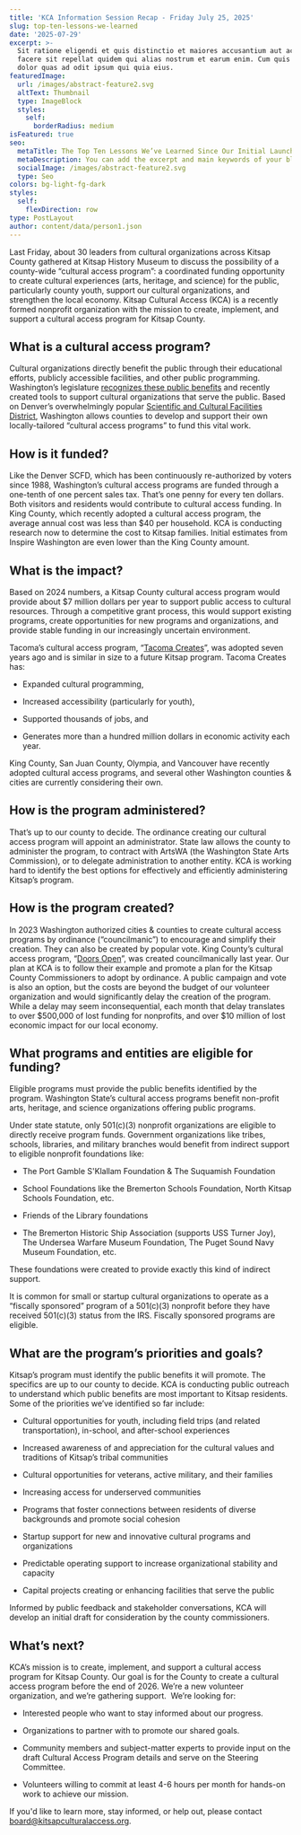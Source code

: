```yaml
---
title: 'KCA Information Session Recap - Friday July 25, 2025'
slug: top-ten-lessons-we-learned
date: '2025-07-29'
excerpt: >-
  Sit ratione eligendi et quis distinctio et maiores accusantium aut accusamus
  facere sit repellat quidem qui alias nostrum et earum enim. Cum quis sint eos
  dolor quas ad odit ipsum qui quia eius.
featuredImage:
  url: /images/abstract-feature2.svg
  altText: Thumbnail
  type: ImageBlock
  styles:
    self:
      borderRadius: medium
isFeatured: true
seo:
  metaTitle: The Top Ten Lessons We’ve Learned Since Our Initial Launch
  metaDescription: You can add the excerpt and main keywords of your blog post here.
  socialImage: /images/abstract-feature2.svg
  type: Seo
colors: bg-light-fg-dark
styles:
  self:
    flexDirection: row
type: PostLayout
author: content/data/person1.json
---
```

Last Friday, about 30 leaders from cultural organizations across Kitsap County gathered at Kitsap History Museum to discuss the possibility of a county-wide “cultural access program”: a coordinated funding opportunity to create cultural experiences (arts, heritage, and science) for the public, particularly county youth, support our cultural organizations, and strengthen the local economy. Kitsap Cultural Access (KCA) is a recently formed nonprofit organization with the mission to create, implement, and support a cultural access program for Kitsap County.

## What is a cultural access program?

Cultural organizations directly benefit the public through their educational efforts, publicly accessible facilities, and other public programming. Washington’s legislature [recognizes these public benefits](https://app.leg.wa.gov/RCW/default.aspx?cite=36.160.010) and recently created tools to support cultural organizations that serve the public. Based on Denver’s overwhelmingly popular [Scientific and Cultural Facilities District](https://scfd.org/), Washington allows counties to develop and support their own locally-tailored “cultural access programs” to fund this vital work.

## How is it funded?

Like the Denver SCFD, which has been continuously re-authorized by voters since 1988, Washington’s cultural access programs are funded through a one-tenth of one percent sales tax. That’s one penny for every ten dollars. Both visitors and residents would contribute to cultural access funding. In King County, which recently adopted a cultural access program, the average annual cost was less than $40 per household. KCA is conducting research now to determine the cost to Kitsap families. Initial estimates from Inspire Washington are even lower than the King County amount.

## What is the impact?

Based on 2024 numbers, a Kitsap County cultural access program would provide about $7 million dollars per year to support public access to cultural resources. Through a competitive grant process, this would support existing programs, create opportunities for new programs and organizations, and provide stable funding in our increasingly uncertain environment.

Tacoma’s cultural access program, “[Tacoma Creates](https://www.tacomacreates.org/)”, was adopted seven years ago and is similar in size to a future Kitsap program. Tacoma Creates has:

*   Expanded cultural programming,

*   Increased accessibility (particularly for youth),

*   Supported thousands of jobs, and

*   Generates more than a hundred million dollars in economic activity each year.

King County, San Juan County, Olympia, and Vancouver have recently adopted cultural access programs, and several other Washington counties & cities are currently considering their own.

## How is the program administered?

That’s up to our county to decide. The ordinance creating our cultural access program will appoint an administrator. State law allows the county to administer the program, to contract with ArtsWA (the Washington State Arts Commission), or to delegate administration to another entity. KCA is working hard to identify the best options for effectively and efficiently administering Kitsap’s program.

## How is the program created?

In 2023 Washington authorized cities & counties to create cultural access programs by ordinance (“councilmanic”) to encourage and simplify their creation. They can also be created by popular vote. King County’s cultural access program, “[Doors Open](https://www.4culture.org/doors-open/doors-open-programs/)”, was created councilmanically last year. Our plan at KCA is to follow their example and promote a plan for the Kitsap County Commissioners to adopt by ordinance. A public campaign and vote is also an option, but the costs are beyond the budget of our volunteer organization and would significantly delay the creation of the program. While a delay may seem inconsequential, each month that delay translates to over $500,000 of lost funding for nonprofits, and over $10 million of lost economic impact for our local economy. 

## What programs and entities are eligible for funding?

Eligible programs must provide the public benefits identified by the program. Washington State’s cultural access programs benefit non-profit arts, heritage, and science organizations offering public programs.

Under state statute, only 501(c)(3) nonprofit organizations are eligible to directly receive program funds. Government organizations like tribes, schools, libraries, and military branches would benefit from indirect support to eligible nonprofit foundations like:

*   The Port Gamble S'Klallam Foundation & The Suquamish Foundation

*   School Foundations like the Bremerton Schools Foundation, North Kitsap Schools Foundation, etc.

*   Friends of the Library foundations

*   The Bremerton Historic Ship Association (supports USS Turner Joy), The Undersea Warfare Museum Foundation, The Puget Sound Navy Museum Foundation, etc.

These foundations were created to provide exactly this kind of indirect support.

It is common for small or startup cultural organizations to operate as a “fiscally sponsored” program of a 501(c)(3) nonprofit before they have received 501(c)(3) status from the IRS. Fiscally sponsored programs are eligible.

## What are the program’s priorities and goals?

Kitsap’s program must identify the public benefits it will promote. The specifics are up to our county to decide. KCA is conducting public outreach to understand which public benefits are most important to Kitsap residents. Some of the priorities we’ve identified so far include:

*   Cultural opportunities for youth, including field trips (and related transportation), in-school, and after-school experiences

*   Increased awareness of and appreciation for the cultural values and traditions of Kitsap’s tribal communities

*   Cultural opportunities for veterans, active military, and their families

*   Increasing access for underserved communities 

*   Programs that foster connections between residents of diverse backgrounds and promote social cohesion

*   Startup support for new and innovative cultural programs and organizations

*   Predictable operating support to increase organizational stability and capacity 

*   Capital projects creating or enhancing facilities that serve the public

Informed by public feedback and stakeholder conversations, KCA will develop an initial draft for consideration by the county commissioners.

## What’s next?

KCA’s mission is to create, implement, and support a cultural access program for Kitsap County. Our goal is for the County to create a cultural access program before the end of 2026. We’re a new volunteer organization, and we’re gathering support.  We’re looking for:

*   Interested people who want to stay informed about our progress.

*   Organizations to partner with to promote our shared goals.

*   Community members and subject-matter experts to provide input on the draft Cultural Access Program details and serve on the Steering Committee.

*   Volunteers willing to commit at least 4-6 hours per month for hands-on work to achieve our mission.

If you'd like to learn more, stay informed, or help out, please contact <board@kitsapculturalaccess.org>.
